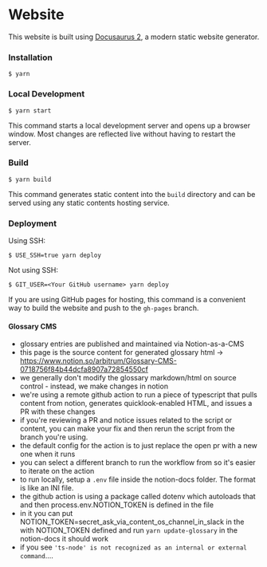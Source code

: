 # Website

This website is built using [Docusaurus 2](https://docusaurus.io/), a modern static website generator.

### Installation

```
$ yarn
```

### Local Development

```
$ yarn start
```

This command starts a local development server and opens up a browser window. Most changes are reflected live without having to restart the server.

### Build

```
$ yarn build
```

This command generates static content into the `build` directory and can be served using any static contents hosting service.

### Deployment

Using SSH:

```
$ USE_SSH=true yarn deploy
```

Not using SSH:

```
$ GIT_USER=<Your GitHub username> yarn deploy
```

If you are using GitHub pages for hosting, this command is a convenient way to build the website and push to the `gh-pages` branch.

#### Glossary CMS

- glossary entries are published and maintained via Notion-as-a-CMS
- this page is the source content for generated glossary html -> https://www.notion.so/arbitrum/Glossary-CMS-0718756f84b44dcfa8907a72854550cf 
- we generally don't modify the glossary markdown/html on source control - instead, we make changes in notion
- we're using a remote github action to run a piece of typescript that pulls content from notion, generates quicklook-enabled HTML, and issues a PR with these changes 
- if you're reviewing a PR and notice issues related to the script or content, you can make your fix and then rerun the script from the branch you're using.
- the default config for the action is to just replace the open pr with a new one when it runs
- you can select a different branch to run the workflow from so it's easier to iterate on the action
- to run locally, setup a `.env` file inside the notion-docs folder. The format is like an INI file.
- the github action is using a package called dotenv which autoloads that and then process.env.NOTION_TOKEN is defined in the file
- in it you can put NOTION_TOKEN=secret_ask_via_content_os_channel_in_slack in the with NOTION_TOKEN defined and run `yarn update-glossary` in the notion-docs it should work
- if you see `'ts-node' is not recognized as an internal or external command`....